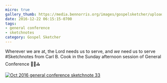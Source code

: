```yaml
---
micro: true
gallery_thumb: https://media.bennorris.org/images/gospelsketcher/uploads/2018/97b7a8b15a.jpg
date: 2016-12-22 06:15:15-0700
tags:
- general conference
- sketchnotes
category: Gospel Sketcher
---
```


Wherever we are at, the Lord needs us to serve, and *we* need us to serve
#Sketchnotes from Carl B. Cook in the Sunday afternoon session of General Conference ✍🏼⛪️

[![Oct 2016 general conference sketchnote 33](https://media.bennorris.org/images/gospelsketcher/uploads/2018/97b7a8b15a.jpg)](https://media.bennorris.org/images/gospelsketcher/uploads/2018/97b7a8b15a.jpg)